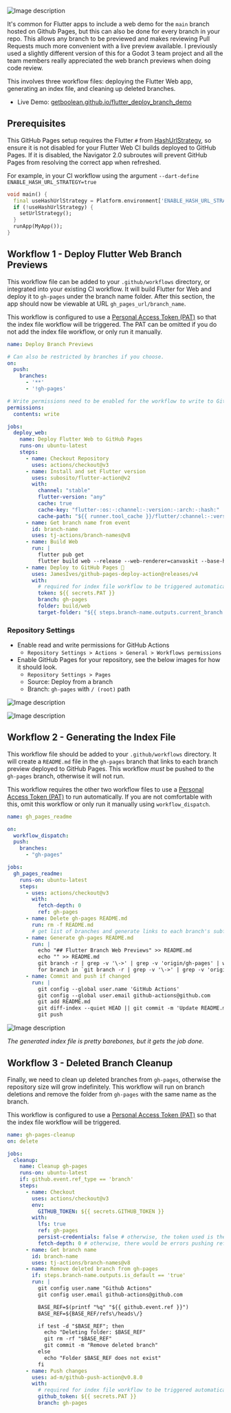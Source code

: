 ![Image description](https://dev-to-uploads.s3.amazonaws.com/uploads/articles/icn9uo2knig43ifys7in.png)

It's common for Flutter apps to include a web demo for the `main` branch hosted on Github Pages, but this can also be done for every branch in your repo. This allows any branch to be previewed and makes reviewing Pull Requests much more convenient with a live preview available. I previously used a slightly different version of this for a Godot 3 team project and all the team members really appreciated the web branch previews when doing code review.

This involves three workflow files: deploying the Flutter Web app, generating an index file, and cleaning up deleted branches.

* Live Demo: [getboolean.github.io/flutter_deploy_branch_demo](https://getboolean.github.io/flutter_deploy_branch_demo)

## Prerequisites

This GitHub Pages setup requires the Flutter `#` from [HashUrlStrategy](https://api.flutter.dev/flutter/package-flutter_web_plugins_url_strategy/HashUrlStrategy-class.html), so ensure it is not disabled for your Flutter Web CI builds deployed to GitHub Pages. If it is disabled, the Navigator 2.0 subroutes will prevent GitHub Pages from resolving the correct app when refreshed.

For example, in your CI workflow using the argument `--dart-define ENABLE_HASH_URL_STRATEGY=true`

```dart
void main() {
  final useHashUrlStrategy = Platform.environment['ENABLE_HASH_URL_STRATEGY'] ?? false;
  if (!useHashUrlStrategy) {
    setUrlStrategy();
  }
  runApp(MyApp());
}
```

## Workflow 1 - Deploy Flutter Web Branch Previews

This workflow file can be added to your `.github/workflows` directory, or integrated into your existing CI workflow. It will build Flutter for Web and deploy it to `gh-pages` under the branch name folder. After this section, the app should now be viewable at URL `gh_pages_url/branch_name`.

This workflow is configured to use a [Personal Access Token (PAT)](https://docs.github.com/en/authentication/keeping-your-account-and-data-secure/creating-a-personal-access-token) so that the index file workflow will be triggered. The PAT can be omitted if you do not add the index file workflow, or only run it manually.

```yaml
name: Deploy Branch Previews

# Can also be restricted by branches if you choose.
on:
  push:
    branches:
      - '**'
      - '!gh-pages'

# Write permissions need to be enabled for the workflow to write to GitHub Pages.
permissions:
  contents: write

jobs:
  deploy_web:
    name: Deploy Flutter Web to GitHub Pages
    runs-on: ubuntu-latest
    steps:
      - name: Checkout Repository
        uses: actions/checkout@v3
      - name: Install and set Flutter version
        uses: subosito/flutter-action@v2
        with:
          channel: "stable"
          flutter-version: "any"
          cache: true
          cache-key: "flutter-:os:-:channel:-:version:-:arch:-:hash:"
          cache-path: "${{ runner.tool_cache }}/flutter/:channel:-:version:-:arch:"
      - name: Get branch name from event
        id: branch-name
        uses: tj-actions/branch-names@v8
      - name: Build Web
        run: |
          flutter pub get
          flutter build web --release --web-renderer=canvaskit --base-href="/${{ github.event.repository.name }}/${{ steps.branch-name.outputs.current_branch }}/"
      - name: Deploy to GitHub Pages 🚀
        uses: JamesIves/github-pages-deploy-action@releases/v4
        with:
          # required for index file workflow to be triggered automatically
          token: ${{ secrets.PAT }}
          branch: gh-pages
          folder: build/web
          target-folder: "${{ steps.branch-name.outputs.current_branch }}"
```

### Repository Settings

* Enable read and write permissions for GitHub Actions
  * `Repository Settings > Actions > General > Workflows permissions`
* Enable GitHub Pages for your repository, see the below images for how it should look.
  * `Repository Settings > Pages`
  * Source: Deploy from a branch
  * Branch: `gh-pages` with `/ (root)` path

![Image description](https://dev-to-uploads.s3.amazonaws.com/uploads/articles/k5zd8ga3axhrb5txz70b.png)

![Image description](https://dev-to-uploads.s3.amazonaws.com/uploads/articles/72uu08bz39lhfd54t9ha.png)

## Workflow 2 - Generating the Index File

This workflow file should be added to your `.github/workflows` directory. It will create a `README.md` file in the `gh-pages` branch that links to each branch preview deployed to GitHub Pages. This workflow *must* be pushed to the `gh-pages` branch, otherwise it will not run.

This workflow requires the other two workflow files to use a [Personal Access Token (PAT)](https://docs.github.com/en/authentication/keeping-your-account-and-data-secure/creating-a-personal-access-token) to run automatically. If you are not comfortable with this, omit this workflow or only run it manually using `workflow_dispatch`.

```yaml
name: gh_pages_readme

on:
  workflow_dispatch:
  push:
    branches:
      - "gh-pages"

jobs:
  gh_pages_readme:
    runs-on: ubuntu-latest
    steps:
      - uses: actions/checkout@v3
        with:
          fetch-depth: 0
          ref: gh-pages
      - name: Delete gh-pages README.md
        run: rm -f README.md
        # get list of branches and generate links to each branch's subfolder in the README.md file
      - name: Generate gh-pages README.md
        run: |
          echo "## Flutter Branch Web Previews" >> README.md
          echo "" >> README.md
          git branch -r | grep -v '\->' | grep -v 'origin/gh-pages' | while read remote; do git branch --track "${remote#origin/}" "$remote"; done
          for branch in `git branch -r | grep -v '\->' | grep -v 'origin/gh-pages'`; do echo "- [${branch#origin/}](./${branch#origin/}/)" >> README.md; done
      - name: Commit and push if changed
        run: |
          git config --global user.name 'GitHub Actions'
          git config --global user.email github-actions@github.com
          git add README.md
          git diff-index --quiet HEAD || git commit -m 'Update README.md'
          git push
```

![Image description](https://dev-to-uploads.s3.amazonaws.com/uploads/articles/9vdw2ljmgtwpgia1nlff.png)

*The generated index file is pretty barebones, but it gets the job done.*

## Workflow 3 - Deleted Branch Cleanup

Finally, we need to clean up deleted branches from `gh-pages`, otherwise the repository size will grow indefinitely. This workflow will run on branch deletions and remove the folder from `gh-pages` with the same name as the branch.

This workflow is configured to use a [Personal Access Token (PAT)](https://docs.github.com/en/authentication/keeping-your-account-and-data-secure/creating-a-personal-access-token) so that the index file workflow will be triggered.

```yaml
name: gh-pages-cleanup
on: delete

jobs:
  cleanup:
    name: Cleanup gh-pages
    runs-on: ubuntu-latest
    if: github.event.ref_type == 'branch'
    steps:
      - name: Checkout
        uses: actions/checkout@v3
        env:
          GITHUB_TOKEN: ${{ secrets.GITHUB_TOKEN }}
        with:
          lfs: true
          ref: gh-pages
          persist-credentials: false # otherwise, the token used is the GITHUB_TOKEN, instead of your personal access token.
          fetch-depth: 0 # otherwise, there would be errors pushing refs to the destination repository.
      - name: Get branch name
        id: branch-name
        uses: tj-actions/branch-names@v8
      - name: Remove deleted branch from gh-pages
        if: steps.branch-name.outputs.is_default == 'true'
        run: |
          git config user.name "Github Actions"
          git config user.email github-actions@github.com

          BASE_REF=$(printf "%q" "${{ github.event.ref }}")
          BASE_REF=${BASE_REF/refs\/heads\/}

          if test -d "$BASE_REF"; then
            echo "Deleting folder: $BASE_REF"
            git rm -rf "$BASE_REF"
            git commit -m "Remove deleted branch"
          else
            echo "Folder $BASE_REF does not exist"
          fi
      - name: Push changes
        uses: ad-m/github-push-action@v0.8.0
        with:
          # required for index file workflow to be triggered automatically
          github_token: ${{ secrets.PAT }}
          branch: gh-pages
```
